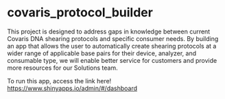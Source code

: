 # covaris_protocol_builder

This project is designed to address gaps in knowledge between current Covaris DNA shearing protocols and specific consumer needs. By building an app that allows the user to automatically create shearing protocols at a wider range of applicable base pairs for their device, analyzer, and consumable type, we will enable better service for customers and provide more resources for our Solutions team.

To run this app, access the link here! 
https://www.shinyapps.io/admin/#/dashboard
